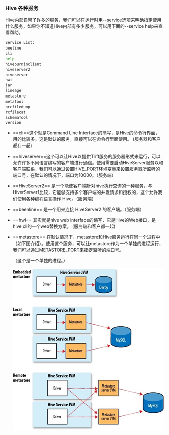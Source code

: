 ### Hive 各种服务

Hive内部自带了许多的服务，我们可以在运行时用--service选项来明确指定使用什么服务，如果你不知道Hive内部有多少服务，可以用下面的--service help来查看帮助。

```sh
Service List: 
beeline 
cli 
help 
hiveburninclient 
hiveserver2 
hiveserver 
hwi 
jar 
lineage 
metastore 
metatool 
orcfiledump 
rcfilecat 
schemaTool 
version
```

- ==cli==这个就是Command Line Interface的简写，是Hive的命令行界面，用的比较多。这是默认的服务，直接可以在命令行里面使用。 (服务器和客户都在一起)

- ==hiveserver==这个可以让Hive以提供Trift服务的服务器形式来运行，可以允许许多不同语言编写的客户端进行通信。使用需要启动HiveServer服务以和客户端联系，我们可以通过设置HIVE_PORT环境变量来设置服务器所监听的端口号，在默认的情况下，端口为10000。（服务端）

- ==HiveServer2== 是一个能使客户端针对hive执行查询的一种服务，与HiverServer1比较，它能够支持多个客户端的并发请求和授权的，这个允许我们使用各种编程语言操作 Hive。（服务端）

- ==beenline== 是一个用来连接 HiveServer2 的客户端。（服务端）

- ==hwi== 其实就是hive web interface的缩写，它是Hive的Web接口，是 hive cli的一个web替换方案。 (服务端和客户都一起)

- ==metastore== 在默认情况下，metastore和Hive服务运行在同一个进程中（如下图介绍）。使用这个服务，可以让metastore作为一个单独的进程运行，我们可以通过METASTORE_PORT来指定监听的端口号。 

  （这个是一个单独的进程。）

  ![](../图片资料/hive_metastore.jpg)

